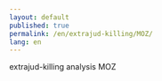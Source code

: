 ```yaml
---
layout: default
published: true
permalink: /en/extrajud-killing/MOZ/
lang: en
---
```


extrajud-killing analysis MOZ
